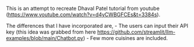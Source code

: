 This is an attempt to recreate Dhaval Patel tutorial from youtube (https://www.youtube.com/watch?v=d4yCWBGFCEs&t=3384s).

The differences that I have incorporated are, 
	- The users can input their API key (this idea was grabbed from here https://github.com/streamlit/llm-examples/blob/main/Chatbot.py)
	- Few more cuisines are included.
